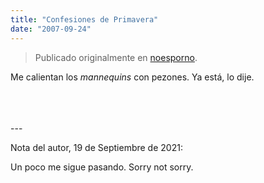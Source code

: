 ```yaml
---
title: "Confesiones de Primavera"
date: "2007-09-24"
---
```


> Publicado originalmente en [noesporno](/noesporno).

Me calientan los _mannequins_ con pezones. Ya está, lo dije.

<br>
<br>
<br>
---

Nota del autor, 19 de Septiembre de 2021:

Un poco me sigue pasando. Sorry not sorry.